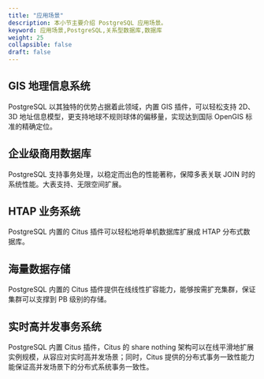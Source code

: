 ```yaml
---
title: "应用场景"
description: 本小节主要介绍 PostgreSQL 应用场景。 
keyword: 应用场景,PostgreSQL,关系型数据库,数据库
weight: 25
collapsible: false
draft: false
---
```




## GIS 地理信息系统

PostgreSQL 以其独特的优势占据着此领域，内置 GIS 插件，可以轻松支持 2D、3D 地址信息模型，更支持地球不规则球体的偏移量，实现达到国际 OpenGIS 标准的精确定位。

## 企业级商用数据库

PostgreSQL 支持事务处理，以稳定而出色的性能著称，保障多表关联 JOIN 时的系统性能。大表支持、无限空间扩展。

## HTAP 业务系统

PostgreSQL 内置的 Citus 插件可以轻松地将单机数据库扩展成 HTAP 分布式数据库。

## 海量数据存储

PostgreSQL 内置的 Citus 插件提供在线线性扩容能力，能够按需扩充集群，保证集群可以支撑到 PB 级别的存储。

## 实时高并发事务系统

PostgreSQL 内置 Citus 插件，Citus 的 share nothing 架构可以在线平滑地扩展实例规模，从容应对实时高并发场景；同时，Citus 提供的分布式事务一致性能力能保证高并发场景下的分布式系统事务一致性。 